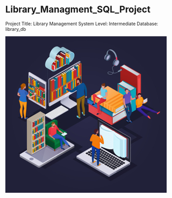 # Library_Managment_SQL_Project
Project Title: Library Management System
Level: Intermediate
Database: library_db

![Library Managment](https://github.com/Jerpoth/Library_Managment_SQL_Project/blob/main/31703.jpg)

